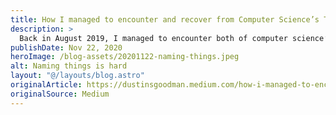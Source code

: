 ```yaml
---
title: How I managed to encounter and recover from Computer Science’s Two Hardest Problems
description: >
  Back in August 2019, I managed to encounter both of computer science’s hardest problems: (1) cache invalidation and (2) naming things, while trying to do something relatively simple. I wanted to share my experience and the lessons I learned from that situation.
publishDate: Nov 22, 2020
heroImage: /blog-assets/20201122-naming-things.jpeg
alt: Naming things is hard
layout: "@/layouts/blog.astro"
originalArticle: https://dustinsgoodman.medium.com/how-i-managed-to-encounter-and-recover-from-computer-sciences-two-hardest-problems-83f108b8dd1
originalSource: Medium
---
```

